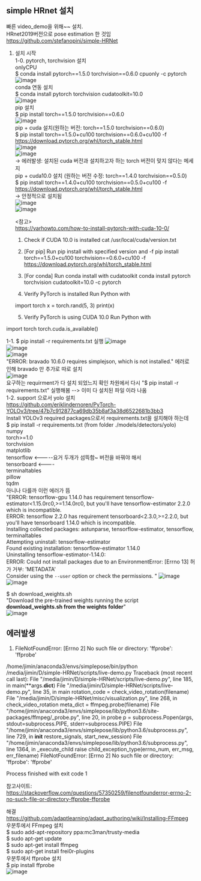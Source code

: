## simple HRnet 설치
빠른 video_demo을 위해~~ 설치.  
HRnet2019버전으로 pose estimation 한 것임  
https://github.com/stefanopini/simple-HRNet  
  
1. 설치 시작  
1-0. pytorch, torchvision 설치  
onlyCPU  
$ conda install pytorch==1.5.0 torchvision==0.6.0 cpuonly -c pytorch   
![image](https://user-images.githubusercontent.com/56099627/84871915-1b80fd80-b0bc-11ea-822f-bde89796613c.png)  
conda 연동 설치  
$ conda install pytorch torchvision cudatoolkit=10.0  
![image](https://user-images.githubusercontent.com/56099627/84872136-761a5980-b0bc-11ea-8d97-c9ba6b3a2e04.png)  
pip 설치  
$ pip install torch==1.5.0 torchvision==0.6.0  
![image](https://user-images.githubusercontent.com/56099627/84872273-a530cb00-b0bc-11ea-8f47-0a561c18335d.png)  
pip + cuda 설치(원하는 버전: torch==1.5.0 torchvision==0.6.0)  
$ pip install torch==1.5.0+cu100 torchvision==0.6.0+cu100 -f https://download.pytorch.org/whl/torch_stable.html  
![image](https://user-images.githubusercontent.com/56099627/84872415-d7dac380-b0bc-11ea-81b3-d570d39afd0c.png)  
![image](https://user-images.githubusercontent.com/56099627/84872612-12dcf700-b0bd-11ea-9556-dfbd9146cde2.png)  
-> 에러발생: 설치된 cuda 버전과 설치하고자 하는  torch 버전이 맞지 않다는 메세지  
pip + cuda10.0 설치 (원하는 버전 수정: torch==1.4.0 torchvision==0.5.0)  
$ pip install torch==1.4.0+cu100 torchvision==0.5.0+cu100 -f https://download.pytorch.org/whl/torch_stable.html  
-> 안정적으로 설치됨  
![image](https://user-images.githubusercontent.com/56099627/84872856-5f283700-b0bd-11ea-8197-c3463468bfe8.png)  
![image](https://user-images.githubusercontent.com/56099627/84872938-75ce8e00-b0bd-11ea-80ba-0706072737d1.png)  

    <참고>  
    https://varhowto.com/how-to-install-pytorch-with-cuda-10-0/

    1. Check if CUDA 10.0 is installed
    cat /usr/local/cuda/version.txt

    2. [For pip] Run pip install with specified version and -f
    pip install torch==1.5.0+cu100 torchvision==0.6.0+cu100 -f https://download.pytorch.org/whl/torch_stable.html

    3. [For conda] Run conda install with cudatoolkit
    conda install pytorch torchvision cudatoolkit=10.0 -c pytorch

    4. Verify PyTorch is installed
    Run Python with

    import torch
    x = torch.rand(5, 3)
    print(x)

    5. Verify PyTorch is using CUDA 10.0
    Run Python with

  import torch
  torch.cuda.is_available()
  
1-1. $ pip install -r requirements.txt 실행
![image](https://user-images.githubusercontent.com/56099627/81363128-8c2c1600-911d-11ea-90f1-c6fe01cf569e.png)  
![image](https://user-images.githubusercontent.com/56099627/81365837-2ee79300-9124-11ea-8130-b41e0bb62815.png)  
![image](https://user-images.githubusercontent.com/56099627/81365914-648c7c00-9124-11ea-94c1-cae84ecbbeed.png)  
"ERROR: bravado 10.6.0 requires simplejson, which is not installed." 에러로 인해 bravado 만 추가로 따로 설치  
![image](https://user-images.githubusercontent.com/56099627/81363488-68b59b00-911e-11ea-8d6a-c4919c55b93f.png)  
요구하는 requirment가 다 설치 되었느지 확인 차원에서 다시 "$ pip install -r requirements.txt" 실행해봄 --> 이미 다 설치된 파일 이라 나옴  
1-2. support 으로서 yolo 설치  
https://github.com/eriklindernoren/PyTorch-YOLOv3/tree/47b7c912877ca69db35b8af3a38d6522681b3bb3  
Install YOLOv3 required packages으로서 requirements.txt을 설치해야 하는데   
$ pip install -r requirements.txt (from folder ./models/detectors/yolo)  
numpy  
torch>=1.0  
torchvision  
matplotlib  
tensorflow <-----요거 두개가 섬뜩함~ 버전을 바꿔야 해서  
tensorboard <----  
terminaltables  
pillow  
tqdm  
아니나 다를까 이런 에러가 뜸  
"ERROR: tensorflow-gpu 1.14.0 has requirement tensorflow-estimator<1.15.0rc0,>=1.14.0rc0, but you'll have tensorflow-estimator 2.2.0 which is incompatible.  
ERROR: tensorflow 2.2.0 has requirement tensorboard<2.3.0,>=2.2.0, but you'll have tensorboard 1.14.0 which is incompatible.  
Installing collected packages: astunparse, tensorflow-estimator, tensorflow, terminaltables  
  Attempting uninstall: tensorflow-estimator  
    Found existing installation: tensorflow-estimator 1.14.0  
    Uninstalling tensorflow-estimator-1.14.0:  
ERROR: Could not install packages due to an EnvironmentError: [Errno 13] 허가 거부: 'METADATA'  
Consider using the `--user` option or check the permissions.  "
![image](https://user-images.githubusercontent.com/56099627/81364528-d236a900-9120-11ea-8d08-a8942809f0fc.png)  
![image](https://user-images.githubusercontent.com/56099627/81364564-ee3a4a80-9120-11ea-814c-8d064187c98d.png)  
  
$ sh download_weights.sh  
"Download the pre-trained weights running the script **download_weights.sh from the weights folder**"  
![image](https://user-images.githubusercontent.com/56099627/81368588-1a5ac900-912b-11ea-90e4-5b9cad98d0ac.png)  
  
## 에러발생
1. FileNotFoundError: [Errno 2] No such file or directory: 'ffprobe': 'ffprobe'

  /home/jimin/anaconda3/envs/simplepose/bin/python /media/jimin/D/simple-HRNet/scripts/live-demo.py
  Traceback (most recent call last):
    File "/media/jimin/D/simple-HRNet/scripts/live-demo.py", line 185, in <module>
      main(**args.__dict__)
    File "/media/jimin/D/simple-HRNet/scripts/live-demo.py", line 35, in main
      rotation_code = check_video_rotation(filename)
    File "/media/jimin/D/simple-HRNet/misc/visualization.py", line 268, in check_video_rotation
      meta_dict = ffmpeg.probe(filename)
    File "/home/jimin/anaconda3/envs/simplepose/lib/python3.6/site-packages/ffmpeg/_probe.py", line 20, in probe
      p = subprocess.Popen(args, stdout=subprocess.PIPE, stderr=subprocess.PIPE)
    File "/home/jimin/anaconda3/envs/simplepose/lib/python3.6/subprocess.py", line 729, in __init__
      restore_signals, start_new_session)
    File "/home/jimin/anaconda3/envs/simplepose/lib/python3.6/subprocess.py", line 1364, in _execute_child
      raise child_exception_type(errno_num, err_msg, err_filename)
  FileNotFoundError: [Errno 2] No such file or directory: 'ffprobe': 'ffprobe'

  Process finished with exit code 1

참고사이트:
https://stackoverflow.com/questions/57350259/filenotfounderror-errno-2-no-such-file-or-directory-ffprobe-ffprobe 

해결  
https://github.com/adaptlearning/adapt_authoring/wiki/Installing-FFmpeg  
우분투에서 FFmpeg 설치  
$ sudo add-apt-repository ppa:mc3man/trusty-media  
$ sudo apt-get update  
$ sudo apt-get install ffmpeg  
$ sudo apt-get install frei0r-plugins  
우분투에서 ffprobe 설치  
$ pip install ffprobe  
![image](https://user-images.githubusercontent.com/56099627/81368771-9ce38880-912b-11ea-92a9-6c03c9f9d744.png)  
